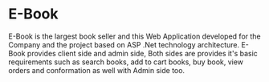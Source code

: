 # E-Book
E-Book is the largest book seller and this Web Application developed for the Company and the project based on ASP .Net technology architecture. E-Book provides client side and admin side, Both sides are provides it's basic requirements such as search books, add to cart books, buy book, view orders and conformation as well with Admin side too.
